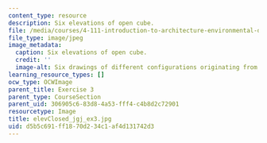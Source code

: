 ```yaml
---
content_type: resource
description: Six elevations of open cube.
file: /media/courses/4-111-introduction-to-architecture-environmental-design-spring-2014/d5b5c691ff1870d234c1af4d131742d3_elevClosed_jgj_ex3.jpg
file_type: image/jpeg
image_metadata:
  caption: Six elevations of open cube.
  credit: ''
  image-alt: Six drawings of different configurations originating from a square.
learning_resource_types: []
ocw_type: OCWImage
parent_title: Exercise 3
parent_type: CourseSection
parent_uid: 306905c6-83d8-4a53-fff4-c4b8d2c72901
resourcetype: Image
title: elevClosed_jgj_ex3.jpg
uid: d5b5c691-ff18-70d2-34c1-af4d131742d3
---
```

